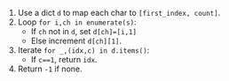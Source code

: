 1. Use a dict `d` to map each char to `[first_index, count]`.  
2. Loop `for i,ch in enumerate(s)`:  
   - If `ch` not in `d`, set `d[ch]=[i,1]`  
   - Else increment `d[ch][1]`.  
3. Iterate `for _,(idx,c) in d.items()`:  
   - If `c==1`, return `idx`.  
4. Return `-1` if none.